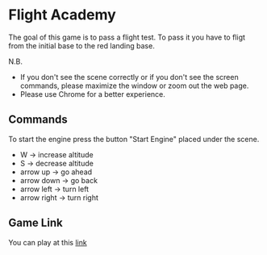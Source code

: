 # Flight Academy
The goal of this game is to pass a flight test. To pass it you have to fligt from the initial base to the red landing base.

N.B. 
* If you don't see the scene correctly or if you don't see the screen commands, please maximize the window or zoom out the web page.
* Please use Chrome for a better experience.

## Commands
To start the engine press the button "Start Engine" placed under the scene.

* W -> increase altitude
* S -> decrease altitude
* arrow up -> go ahead
* arrow down -> go back
* arrow left -> turn left
* arrow right -> turn right

## Game Link
You can play at this [link](https://sapienzainteractivegraphicscourse.github.io/final-project-eb-team/)
